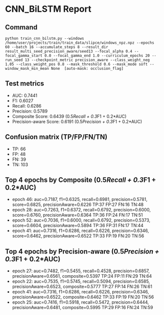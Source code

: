 # CNN_BiLSTM Report

## Command
```
python train_cnn_bilstm.py --windows /home/user/projects/train/train_data/slipce/windows_npz.npz --epochs 60 --batch 16 --accumulate_steps 8 --result_dir result_multi_seed_precision_aware/seed13 --focal_alpha 0.4 --focal_gamma_start 0.0 --focal_gamma_end 1.0 --curriculum_epochs 20 --run_seed 13 --checkpoint_metric precision_aware --class_weight_neg 1.05 --class_weight_pos 0.8 --mask_threshold 0.6 --mask_mode soft --window_mask_min_mean None  [auto-mask: occlusion_flag]
```

## Test metrics
- AUC: 0.7441
- F1: 0.6027
- Recall: 0.6286
- Precision: 0.5789
- Composite Score: 0.6439 (0.5*Recall + 0.3*F1 + 0.2*AUC)
- Precision-aware Score: 0.6191 (0.5*Precision + 0.3*F1 + 0.2*AUC)
## Confusion matrix (TP/FP/FN/TN)
- TP: 66
- FP: 48
- FN: 39
- TN: 103

## Top 4 epochs by Composite (0.5*Recall + 0.3*F1 + 0.2*AUC)
- epoch 46: auc=0.7187, f1=0.6325, recall=0.6981, precision=0.5781, score=0.6825, precisionAware=0.6226  TP:37 FP:27 FN:16 TN:48
- epoch 28: auc=0.7263, f1=0.6372, recall=0.6792, precision=0.6000, score=0.6760, precisionAware=0.6364  TP:36 FP:24 FN:17 TN:51
- epoch 52: auc=0.7036, f1=0.6000, recall=0.6792, precision=0.5373, score=0.6604, precisionAware=0.5894  TP:36 FP:31 FN:17 TN:44
- epoch 41: auc=0.7316, f1=0.6286, recall=0.6226, precision=0.6346, score=0.6462, precisionAware=0.6522  TP:33 FP:19 FN:20 TN:56

## Top 4 epochs by Precision-aware (0.5*Precision + 0.3*F1 + 0.2*AUC)
- epoch 27: auc=0.7482, f1=0.5455, recall=0.4528, precision=0.6857, precisionAware=0.6561, composite=0.5397  TP:24 FP:11 FN:29 TN:64
- epoch 22: auc=0.7535, f1=0.5745, recall=0.5094, precision=0.6585, precisionAware=0.6523, composite=0.5777  TP:27 FP:14 FN:26 TN:61
- epoch 41: auc=0.7316, f1=0.6286, recall=0.6226, precision=0.6346, precisionAware=0.6522, composite=0.6462  TP:33 FP:19 FN:20 TN:56
- epoch 25: auc=0.7416, f1=0.5918, recall=0.5472, precision=0.6444, precisionAware=0.6481, composite=0.5995  TP:29 FP:16 FN:24 TN:59
